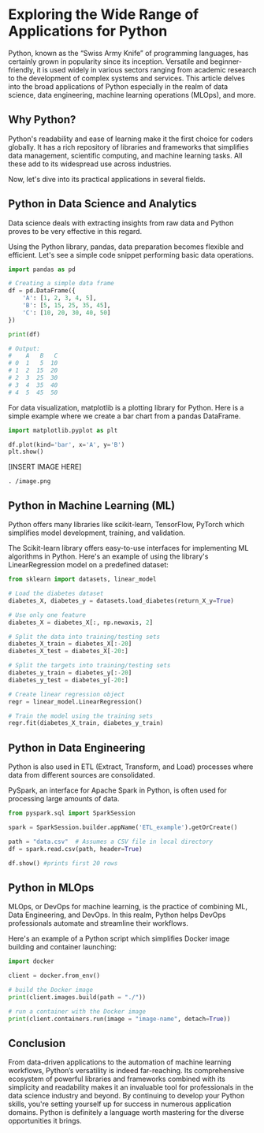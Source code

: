 # Exploring the Wide Range of Applications for Python

Python, known as the “Swiss Army Knife” of programming languages, has certainly grown in popularity since its inception. Versatile and beginner-friendly, it is used widely in various sectors ranging from academic research to the development of complex systems and services. This article delves into the broad applications of Python especially in the realm of data science, data engineering, machine learning operations (MLOps), and more.

## Why Python?

Python's readability and ease of learning make it the first choice for coders globally. It has a rich repository of libraries and frameworks that simplifies data management, scientific computing, and machine learning tasks. All these add to its widespread use across industries. 

Now, let's dive into its practical applications in several fields.

## Python in Data Science and Analytics

Data science deals with extracting insights from raw data and Python proves to be very effective in this regard.

Using the Python library, pandas, data preparation becomes flexible and efficient. Let's see a simple code snippet performing basic data operations.

```python
import pandas as pd

# Creating a simple data frame
df = pd.DataFrame({
    'A': [1, 2, 3, 4, 5],
    'B': [5, 15, 25, 35, 45],
    'C': [10, 20, 30, 40, 50]
})

print(df)

# Output:
#    A   B   C
# 0  1   5  10
# 1  2  15  20
# 2  3  25  30
# 3  4  35  40
# 4  5  45  50
```

For data visualization, matplotlib is a plotting library for Python. Here is a simple example where we create a bar chart from a pandas DataFrame.

```python
import matplotlib.pyplot as plt

df.plot(kind='bar', x='A', y='B')
plt.show()
```

[INSERT IMAGE HERE]

    . /image.png

## Python in Machine Learning (ML)

Python offers many libraries like scikit-learn, TensorFlow, PyTorch which simplifies model development, training, and validation.

The Scikit-learn library offers easy-to-use interfaces for implementing ML algorithms in Python. Here's an example of using the library's LinearRegression model on a predefined dataset:

```python
from sklearn import datasets, linear_model

# Load the diabetes dataset
diabetes_X, diabetes_y = datasets.load_diabetes(return_X_y=True)

# Use only one feature
diabetes_X = diabetes_X[:, np.newaxis, 2]

# Split the data into training/testing sets
diabetes_X_train = diabetes_X[:-20]
diabetes_X_test = diabetes_X[-20:]

# Split the targets into training/testing sets
diabetes_y_train = diabetes_y[:-20]
diabetes_y_test = diabetes_y[-20:]

# Create linear regression object
regr = linear_model.LinearRegression()

# Train the model using the training sets
regr.fit(diabetes_X_train, diabetes_y_train)
```


## Python in Data Engineering

Python is also used in ETL (Extract, Transform, and Load) processes where data from different sources are consolidated. 

PySpark, an interface for Apache Spark in Python, is often used for processing large amounts of data.

```python
from pyspark.sql import SparkSession

spark = SparkSession.builder.appName('ETL_example').getOrCreate()

path = "data.csv"  # Assumes a CSV file in local directory
df = spark.read.csv(path, header=True)

df.show() #prints first 20 rows
```

## Python in MLOps

MLOps, or DevOps for machine learning, is the practice of combining ML, Data Engineering, and DevOps. In this realm, Python helps DevOps professionals automate and streamline their workflows.

Here's an example of a Python script which simplifies Docker image building and container launching:

```python
import docker

client = docker.from_env()

# build the Docker image
print(client.images.build(path = "./"))   

# run a container with the Docker image
print(client.containers.run(image = "image-name", detach=True))
```

## Conclusion

From data-driven applications to the automation of machine learning workflows, Python’s versatility is indeed far-reaching. Its comprehensive ecosystem of powerful libraries and frameworks combined with its simplicity and readability makes it an invaluable tool for professionals in the data science industry and beyond. By continuing to develop your Python skills, you're setting yourself up for success in numerous application domains. Python is definitely a language worth mastering for the diverse opportunities it brings.
